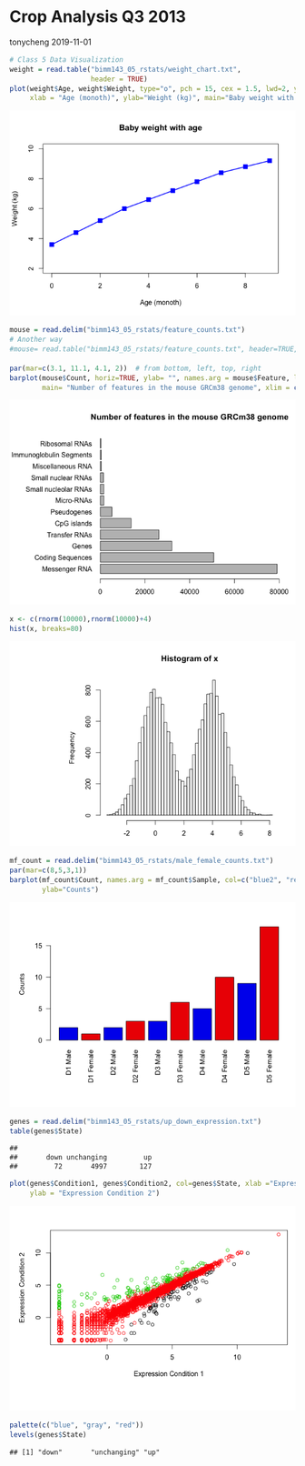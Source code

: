 Crop Analysis Q3 2013
================
tonycheng
2019-11-01

``` r
# Class 5 Data Visualization
weight = read.table("bimm143_05_rstats/weight_chart.txt", 
                    header = TRUE)
plot(weight$Age, weight$Weight, type="o", pch = 15, cex = 1.5, lwd=2, ylim=c(2,10), 
     xlab = "Age (monoth)", ylab="Weight (kg)", main="Baby weight with age", col="blue")
```

![](class05_files/figure-gfm/unnamed-chunk-1-1.png)<!-- -->

``` r
mouse = read.delim("bimm143_05_rstats/feature_counts.txt")
# Another way
#mouse= read.table("bimm143_05_rstats/feature_counts.txt", header=TRUE, sep="\t")

par(mar=c(3.1, 11.1, 4.1, 2))  # from bottom, left, top, right
barplot(mouse$Count, horiz=TRUE, ylab= "", names.arg = mouse$Feature, las=1,
        main= "Number of features in the mouse GRCm38 genome", xlim = c(0, 80000))
```

![](class05_files/figure-gfm/unnamed-chunk-1-2.png)<!-- -->

``` r
x <- c(rnorm(10000),rnorm(10000)+4)
hist(x, breaks=80)
```

![](class05_files/figure-gfm/unnamed-chunk-1-3.png)<!-- -->

``` r
mf_count = read.delim("bimm143_05_rstats/male_female_counts.txt")
par(mar=c(8,5,3,1))
barplot(mf_count$Count, names.arg = mf_count$Sample, col=c("blue2", "red2"), las=2,
        ylab="Counts")
```

![](class05_files/figure-gfm/unnamed-chunk-1-4.png)<!-- -->

``` r
genes = read.delim("bimm143_05_rstats/up_down_expression.txt")
table(genes$State)
```

    ## 
    ##       down unchanging         up 
    ##         72       4997        127

``` r
plot(genes$Condition1, genes$Condition2, col=genes$State, xlab ="Expression Condition 1", 
     ylab = "Expression Condition 2")
```

![](class05_files/figure-gfm/unnamed-chunk-1-5.png)<!-- -->

``` r
palette(c("blue", "gray", "red"))
levels(genes$State)
```

    ## [1] "down"       "unchanging" "up"

